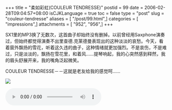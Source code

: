 +++
title = "柔如彩虹(COULEUR TENDRESSE)"
postid = 99
date = 2006-02-28T09:04:57+08:00
isCJKLanguage = true
toc = false
type = "post"
slug = "couleur-tendresse"
aliases = [ "/post/99.html",]
categories = [ "impressions",]
attachments = [ "952", "956",]
+++


SX1里的MP3换了无数次，这首曲子却始终没有删掉。以前曾经用Saxphone演奏过，但始终都觉得演奏不出里查德.克莱德曼表现出的这种淡淡的哀愁。今天，看着窗外飘扬的雪花，听着这久违的曲子，这种情绪就更加强烈。不是哀伤，不是难过，只是淡淡的，飘扬在雪花里，和着风……提琴响起，我的心突然感到释然，我的眉头舒展开来，我的嘴角泛起微笑。

COULEUR TENDRESSE－－这就是老友给我的感觉呵……

![](/uploads/2006/02/couleur-tendresse.jpg)

<audio src="/uploads/2006/02/20.mp3" controls >
您的浏览器不支持播放音乐！
</audio>

